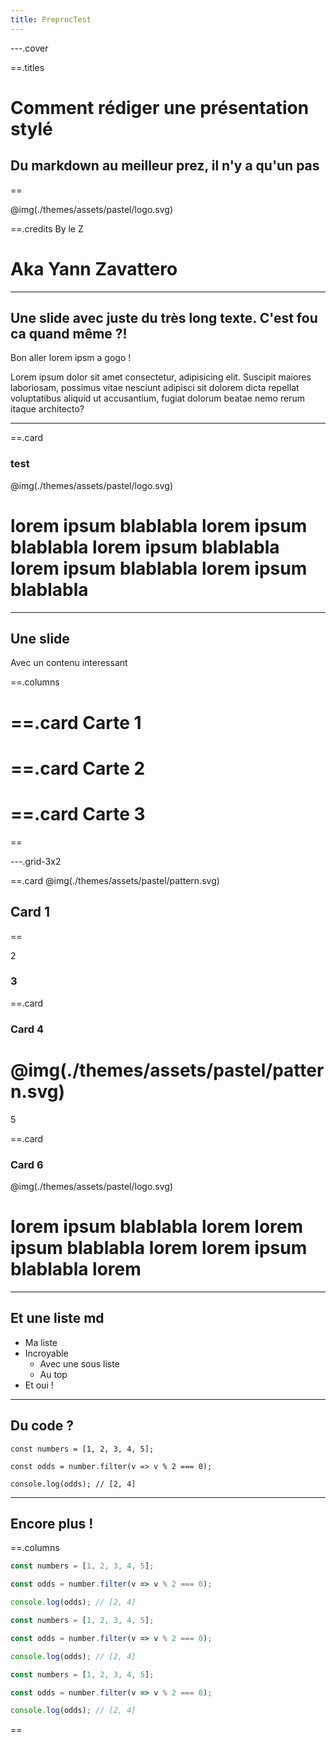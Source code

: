 ```yaml
---
title: PreprocTest
---
```


---.cover

==.titles

# Comment rédiger une présentation stylé

## Du markdown au meilleur prez, il n'y a qu'un pas

==

@img(./themes/assets/pastel/logo.svg)

==.credits
By le Z

Aka Yann Zavattero
==

---

## Une slide avec juste du très long texte. C'est fou ca quand même ?!

Bon aller lorem ipsm a gogo !

Lorem ipsum dolor sit amet consectetur, adipisicing elit. Suscipit maiores laboriosam, possimus vitae nesciunt adipisci sit dolorem dicta repellat voluptatibus aliquid ut accusantium, fugiat dolorum beatae nemo rerum itaque architecto?

---

==.card

### test

@img(./themes/assets/pastel/logo.svg)

lorem ipsum blablabla lorem ipsum blablabla lorem ipsum blablabla lorem ipsum blablabla lorem ipsum blablabla
==

----

## Une slide

Avec un contenu interessant

==.columns

==.card
Carte 1
==

==.card
Carte 2
==

==.card
Carte 3
==

==

---.grid-3x2

==.card
@img(./themes/assets/pastel/pattern.svg)

## Card 1

==

2

### 3

==.card

### Card 4

@img(./themes/assets/pastel/pattern.svg)
==

5

==.card

### Card 6

@img(./themes/assets/pastel/logo.svg)

lorem ipsum blablabla lorem
lorem ipsum blablabla lorem
lorem ipsum blablabla lorem
==

---

## Et une liste md

- Ma liste
- Incroyable
  - Avec une sous liste
  - Au top
- Et oui !

---

## Du code ?

```js[|1|3|5|]
const numbers = [1, 2, 3, 4, 5];

const odds = number.filter(v => v % 2 === 0);

console.log(odds); // [2, 4]
```

----

## Encore plus !

==.columns

```js
const numbers = [1, 2, 3, 4, 5];

const odds = number.filter(v => v % 2 === 0);

console.log(odds); // [2, 4]
```

```js
const numbers = [1, 2, 3, 4, 5];

const odds = number.filter(v => v % 2 === 0);

console.log(odds); // [2, 4]
```

```js
const numbers = [1, 2, 3, 4, 5];

const odds = number.filter(v => v % 2 === 0);

console.log(odds); // [2, 4]
```

==
